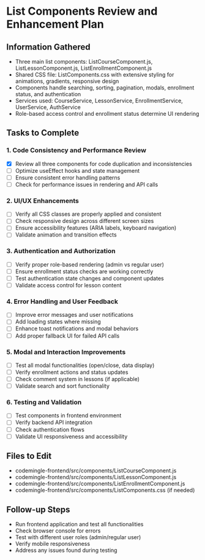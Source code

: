 # List Components Review and Enhancement Plan

## Information Gathered
- Three main list components: ListCourseComponent.js, ListLessonComponent.js, ListEnrollmentComponent.js
- Shared CSS file: ListComponents.css with extensive styling for animations, gradients, responsive design
- Components handle searching, sorting, pagination, modals, enrollment status, and authentication
- Services used: CourseService, LessonService, EnrollmentService, UserService, AuthService
- Role-based access control and enrollment status determine UI rendering

## Tasks to Complete

### 1. Code Consistency and Performance Review
- [x] Review all three components for code duplication and inconsistencies
- [ ] Optimize useEffect hooks and state management
- [ ] Ensure consistent error handling patterns
- [ ] Check for performance issues in rendering and API calls

### 2. UI/UX Enhancements
- [ ] Verify all CSS classes are properly applied and consistent
- [ ] Check responsive design across different screen sizes
- [ ] Ensure accessibility features (ARIA labels, keyboard navigation)
- [ ] Validate animation and transition effects

### 3. Authentication and Authorization
- [ ] Verify proper role-based rendering (admin vs regular user)
- [ ] Ensure enrollment status checks are working correctly
- [ ] Test authentication state changes and component updates
- [ ] Validate access control for lesson content

### 4. Error Handling and User Feedback
- [ ] Improve error messages and user notifications
- [ ] Add loading states where missing
- [ ] Enhance toast notifications and modal behaviors
- [ ] Add proper fallback UI for failed API calls

### 5. Modal and Interaction Improvements
- [ ] Test all modal functionalities (open/close, data display)
- [ ] Verify enrollment actions and status updates
- [ ] Check comment system in lessons (if applicable)
- [ ] Validate search and sort functionality

### 6. Testing and Validation
- [ ] Test components in frontend environment
- [ ] Verify backend API integration
- [ ] Check authentication flows
- [ ] Validate UI responsiveness and accessibility

## Files to Edit
- codemingle-frontend/src/components/ListCourseComponent.js
- codemingle-frontend/src/components/ListLessonComponent.js
- codemingle-frontend/src/components/ListEnrollmentComponent.js
- codemingle-frontend/src/components/ListComponents.css (if needed)

## Follow-up Steps
- Run frontend application and test all functionalities
- Check browser console for errors
- Test with different user roles (admin/regular user)
- Verify mobile responsiveness
- Address any issues found during testing
